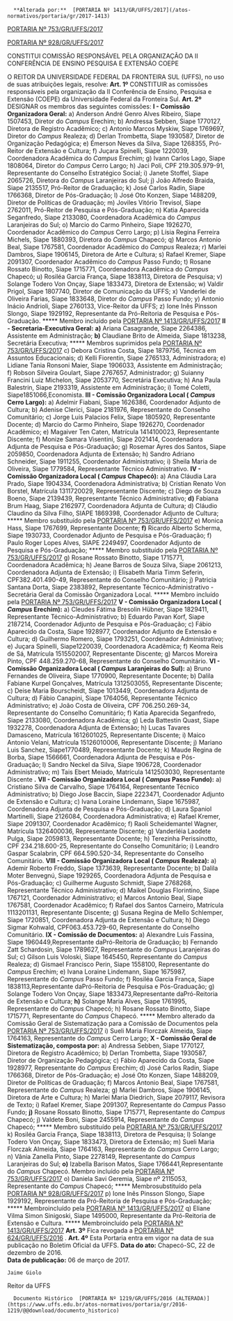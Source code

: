       **Alterada por:**  [PORTARIA Nº 1413/GR/UFFS/2017](/atos-normativos/portaria/gr/2017-1413) 

  [PORTARIA Nº 753/GR/UFFS/2017](/atos-normativos/portaria/gr/2017-0753) 

  [PORTARIA Nº 928/GR/UFFS/2017](/atos-normativos/portaria/gr/2017-0928) 

   CONSTITUI COMISSÃO RESPONSÁVEL PELA ORGANIZAÇÃO DA II CONFERÊNCIA DE ENSINO PESQUISA E EXTENSÃO COEPE  

 O REITOR DA UNIVERSIDADE FEDERAL DA FRONTEIRA SUL (UFFS), no uso de suas atribuições legais, resolve:   **Art. 1º** CONSTITUIR as comissões responsáveis pela organização da II Conferência de Ensino, Pesquisa e Extensão (COEPE) da Universidade Federal da Fronteira Sul.   **Art. 2º** DESIGNAR os membros das seguintes comissões: **I - Comissão Organizadora Geral:**  a) Anderson André Genro Alves Ribeiro, Siape 1507453, Diretor do *Campus* Erechim; b) Andressa Sebben, Siape 1770127, Diretora de Registro Acadêmico; c) Antonio Marcos Myskiw, Siape 1769697, Diretor do *Campus* Realeza; d) Derlan Trombetta, Siape 1930587, Diretor de Organização Pedagógica; e) Émerson Neves da Silva, Siape 1268355, Pró-Reitor de Extensão e Cultura; f) Juçara Spinelli, Siape 1220039, Coordenadora Acadêmica do *Campus* Erechim; g) Ivann Carlos Lago, Siape 1808064, Diretor do *Campus* Cerro Largo; h) Jaci Poli, CPF 219.305.979-91, Representante do Conselho Estratégico Social; i) Janete Stoffel, Siape 2065726, Diretora do *Campus* Laranjeiras do Sul; j) João Alfredo Braida, Siape 2135517, Pró-Reitor de Graduação; k) José Carlos Radin, Siape 1766368, Diretor de Pós-Graduação; l) José Oto Konzen, Siape 1488209, Diretor de Políticas de Graduação; m) Joviles Vitório Trevisol, Siape 2762011, Pró-Reitor de Pesquisa e Pós-Graduação; n) Katia Aparecida Seganfredo, Siape 2133080, Coordenadora Acadêmica do *Campus* Laranjeiras do Sul; o) Marcio do Carmo Pinheiro, Siape 1926270, Coordenador Acadêmico do *Campus* Cerro Largo; p) Lísia Regina Ferreira Michels, Siape 1880393, Diretora do *Campus* Chapecó; q) Marcos Antonio Beal, Siape 1767581, Coordenador Acadêmico do *Campus* Realeza; r) Marlei Dambros, Siape 1906145, Diretora de Arte e Cultura; s) Rafael Kremer, Siape 2091307, Coordenador Acadêmico do *Campus* Passo Fundo; t) Rosane Rossato Binotto, Siape 1715771, Coordenadora Acadêmica do *Campus* Chapecó; u) Rosiléa Garcia França, Siape 1838113, Diretora de Pesquisa; v) Solange Todero Von Onçay, Siape 1833473, Diretora de Extensão; w) Valdir Prigol, Siape 1807740, Diretor de Comunicação da UFFS; x) Vanderlei de Oliveira Farias, Siape 1833648, Diretor do *Campus* Passo Fundo; y) Antonio Inácio Andrioli, Siape 2760133, Vice-Reitor da UFFS; z) Ione Inês Pinsson Slongo, Siape 1929192, Representante da Pró-Reitoria de Pesquisa e Pós-Graduação. ***** Membro incluído pela [PORTARIA Nº 1413/GR/UFFS/2017](https://www.uffs.edu.br/atos-normativos/portaria/gr/2017-1413)  **II - Secretaria-Executiva Geral:**   **a)**  Ariana Casagrande, Siape 2264386, Assistente em Administração;   **b)**  Claudiane Brito de Almeida, Siape 1813238, Secretária Executiva;  ***** Membros suprimidos pela [PORTARIA Nº 753/GR/UFFS/2017](https://www.uffs.edu.br/atos-normativos/portaria/gr/2017-0753)  c) Debora Cristina Costa, Siape 1879756, Técnica em Assuntos Educacionais; d) Kelli Fiorentin, Siape 2765133, Administradora; e) Lidiane Tania Ronsoni Maier, Siape 1906033, Assistente em Administração; f) Robson Silveira Goulart, Siape 2767657, Administrador; g) Suianny Francini Luiz Michelon, Siape 2053770, Secretária Executiva; h) Ana Paula Balestrin, Siape 2193319, Assistente em Administração; i) Tomé Coletti, Siape1851066,Economista. **III - Comissão Organizadora Local ( *Campus* Cerro Largo):**  a) Adelmir Fiabani, Siape 1626386, Coordenador Adjunto de Cultura; b) Adenise Clerici, Siape 2181976, Representante do Conselho Comunitário; c) Jorge Luis Palacios Felix, Siape 1805920, Representante Docente; d) Marcio do Carmo Pinheiro, Siape 1926270, Coordenador Acadêmico; e) Magaiver Ten Caten, Matrícula 1414100023, Representante Discente; f) Monize Samara Visentini, Siape 2021414, Coordenadora Adjunta de Pesquisa e Pós-Graduação; g) Rosemar Ayres dos Santos, Siape 2059850, Coordenadora Adjunta de Extensão; h) Sandro Adriano Schneider, Siape 1911255, Coordenador Administrativo; i) Sheila Maria de Oliveira, Siape 1779584, Representante Técnico Administrativo. **IV - Comissão Organizadora Local ( *Campus* Chapecó):**  a) Ana Cláudia Lara Prado, Siape 1904334, Coordenadora Administrativa; b) Cristian Renato Von Borstel, Matrícula 1311720029, Representante Discente; c) Diego de Souza Boeno, Siape 2139439, Representante Técnico Administrativo;  **d)**  Fabiana Brum Haag, Siape 2162977, Coordenadora Adjunta de Cultura;  d) Cláudio Claudino da Silva Filho, SIAPE 1869398, Coordenador Adjunto de Cultura; ***** Membro substituído pela [PORTARIA Nº 753/GR/UFFS/2017](https://www.uffs.edu.br/atos-normativos/portaria/gr/2017-0753)  e) Monica Hass, Siape 1767699, Representante Docente;  **f)**  Ricardo Alberto Scherma, Siape 1930733, Coordenador Adjunto de Pesquisa e Pós-Graduação;  f) Paulo Roger Lopes Alves, SIAPE 2249497, Coordenador Adjunto de Pesquisa e Pós-Graduação; ***** Membro substituído pela [PORTARIA Nº 753/GR/UFFS/2017](https://www.uffs.edu.br/atos-normativos/portaria/gr/2017-0753)  g) Rosane Rossato Binotto, Siape 1715771, Coordenadora Acadêmica; h) Jeane Barros de Souza Silva, Siape 2061213, Coordenadora Adjunta de Extensão; i) Elisabeth Maria Timm Seferin, CPF382.401.490-49, Representante do Conselho Comunitário; j) Patricia Santana Dorta, Siape 2383892, Representante Técnico-Administrativo - Secretária Geral da Comissão Organizadora Local. ***** Membro incluído pela [PORTARIA Nº 753/GR/UFFS/2017](https://www.uffs.edu.br/atos-normativos/portaria/gr/2017-0753)  **V - Comissão Organizadora Local ( *Campus* Erechim):**  a) Cleudes Fátima Bresolin Hübner, Siape 1829411, Representante Técnico-Administrativo; b) Eduardo Pavan Korf, Siape 2187214, Coordenador Adjunto de Pesquisa e Pós-Graduação; c) Fábio Aparecido da Costa, Siape 1928977, Coordenador Adjunto de Extensão e Cultura; d) Guilhermo Romero, Siape 1793251, Coordenador Administrativo; e) Juçara Spinelli, Siape1220039, Coordenadora Acadêmica; f) Keoma Reis de Sá, Matrícula 1515502007, Representante Discente; g) Marcos Moreira Pinto, CPF 448.259.270-68, Representante do Conselho Comunitário. **VI - Comissão Organizadora Local ( *Campus* Laranjeiras do Sul):**  a) Bruno Fernandes de Oliveira, Siape 1770900, Representante Docente; b) Dalila Fabiane Kurpel Gonçalves, Matrícula 1312503055, Representante Discente; c) Deise Maria Bourscheidt, Siape 1013449, Coordenadora Adjunta de Cultura; d) Fábio Canapini, Siape 1764056, Representante Técnico Administrativo; e) João Costa de Oliveira, CPF 706.250.269-34, Representante do Conselho Comunitário; f) Katia Aparecida Seganfredo, Siape 2133080, Coordenadora Acadêmica; g) Leda Battestin Quast, Siape 1932278, Coordenadora Adjunta de Extensão; h) Lucas Tavares Damasceno, Matrícula 1612601025, Representante Discente; i) Maico Antonio Velani, Matrícula 15126010006, Representante Discente; j) Mariano Luis Sanchez, Siape1770489, Representante Docente; k) Maude Regina de Borba, Siape 1566661, Coordenadora Adjunta de Pesquisa e Pós-Graduação; l) Sandro Neckel da Silva, Siape 1906728, Coordenador Administrativo; m) Tais Ebert Meiado, Matrícula 1412503030, Representante Discente **.**  **VII - Comissão Organizadora Local ( *Campus* Passo Fundo):**  a) Cristiano Silva de Carvalho, Siape 1764164, Representante Técnico Administrativo; b) Diego Jose Baccin, Siape 2223471, Coordenador Adjunto de Extensão e Cultura; c) Ivana Loraine Lindemann, Siape 1675987, Coordenadora Adjunta de Pesquisa e Pós-Graduação; d) Laura Spaniol Martinelli, Siape 2126084, Coordenadora Administrativa; e) Rafael Kremer, Siape 2091307, Coordenador Acadêmico; f) Raoli Scheidemantel Wagner, Matrícula 1326400036, Representante Discente; g) Vanderléia Laodete Pulga, Siape 2059813, Representante Docente; h) Terezinha Perissinotto, CPF 234.218.600-25, Representante do Conselho Comunitário; i) Leandro Gaspar Scalabrin, CPF 664.590.520-34, Representante do Conselho Comunitário. **VIII - Comissão Organizadora Local ( *Campus* Realeza):**  a) Ademir Roberto Freddo, Siape 1373639, Representante Docente; b) Dalila Moter Benvegnú, Siape 1929265, Coordenadora Adjunta de Pesquisa e Pós-Graduação; c) Guilherme Augusto Schmidt, Siape 2768268, Representante Técnico Administrativo; d) Maikel Douglas Florintino, Siape 1767121, Coordenador Administrativo; e) Marcos Antonio Beal, Siape 1767581, Coordenador Acadêmico; f) Rafael dos Santos Carneiro, Matrícula 1113201131, Representante Discente; g) Susana Regina de Mello Schlemper, Siape 1720851, Coordenadora Adjunta de Extensão e Cultura; h) Diego Sigmar Kohwald, CPF063.453.729-60, Representante do Conselho Comunitário. **IX - Comissão de Documentos:**  a) Alexandre Luis Fassina, Siape 1960449,Representante daPró-Reitoria de Graduação; b) Fernando Zatt Schardosin, Siape 1789627, Representante do *Campus* Laranjeiras do Sul; c) Gilson Luis Voloski, Siape 1645450, Representante do *Campus* Realeza; d) Gismael Francisco Perin, Siape 1558100, Representante do *Campus* Erechim; e) Ivana Loraine Lindemann, Siape 1675987, Representante do *Campus* Passo Fundo; f) Rosiléa Garcia França, Siape 1838113,Representante daPró-Reitoria de Pesquisa e Pós-Graduação; g) Solange Todero Von Onçay, Siape 1833473,Representante daPró-Reitoria de Extensão e Cultura;  **h)**  Solange Maria Alves, Siape 1761995, Representante do *Campus* Chapecó;  h) Rosane Rossato Binotto, Siape 1715771, Representante do *Campus* Chapecó. ***** Membro alterado da Comissão Geral de Sistematização para a Comissão de Documentos pela [PORTARIA Nº 753/GR/UFFS/2017](https://www.uffs.edu.br/atos-normativos/portaria/gr/2017-0753)  i) Sueli Maria Florczak Almeida, Siape 1764163, Representante do *Campus* Cerro Largo; **X - Comissão Geral de Sistematização, composta por:**  a) Andressa Sebben, Siape 1770127, Diretora de Registro Acadêmico; b) Derlan Trombetta, Siape 1930587, Diretor de Organização Pedagógica; c) Fábio Aparecido da Costa, Siape 1928977, Representante do *Campus* Erechim; d) José Carlos Radin, Siape 1766368, Diretor de Pós-Graduação; e) José Oto Konzen, Siape 1488209, Diretor de Políticas de Graduação; f) Marcos Antonio Beal, Siape 1767581, Representante do *Campus* Realeza; g) Marlei Dambros, Siape 1906145, Diretora de Arte e Cultura; h) Marlei Maria Diedrich, Siape 2079117, Revisora de Texto; i) Rafael Kremer, Siape 2091307, Representante do *Campus* Passo Fundo;  **j)**  Rosane Rossato Binotto, Siape 1715771, Representante do *Campus* Chapecó;  j) Valdete Boni, Siape 2455914, Representante do *Campus* Chapecó; ***** Membro substituído pela [PORTARIA Nº 753/GR/UFFS/2017](https://www.uffs.edu.br/atos-normativos/portaria/gr/2017-0753)  k) Rosiléa Garcia França, Siape 1838113, Diretora de Pesquisa; l) Solange Todero Von Onçay, Siape 1833473, Diretora de Extensão; m) Sueli Maria Florczak Almeida, Siape 1764163, Representante do *Campus* Cerro Largo; n) Vânia Zanella Pinto, Siape 2278149, Representante do *Campus* Laranjeiras do Sul;  **o)**  Izabella Barison Matos, Siape 1766441,Representante do *Campus* Chapecó.  Membro incluído pela [PORTARIA Nº 753/GR/UFFS/2017](https://www.uffs.edu.br/atos-normativos/portaria/gr/2017-0753)   o) Daniela Savi Geremia, Siape nº 2115053, Representante do *Campus* Chapecó; ***** Membrosubstituído pela [PORTARIA Nº 928/GR/UFFS/2017](https://www.uffs.edu.br/atos-normativos/portaria/gr/2017-0928)  p) Ione Inês Pinsson Slongo, Siape 1929192, Representante da Pró-Reitoria de Pesquisa e Pós-Graduação; ***** Membroincluído pela [PORTARIA Nº 1413/GR/UFFS/2017](https://www.uffs.edu.br/atos-normativos/portaria/gr/2017-1413)  q) Eliane Vilma Simon Sinigoski, Siape 1495000, Representante da Pró-Reitoria de Extensão e Cultura. ***** Membroincluído pela [PORTARIA Nº 1413/GR/UFFS/2017](https://www.uffs.edu.br/atos-normativos/portaria/gr/2017-1413)    **Art. 3º** Fica revogada a [PORTARIA Nº 624/GR/UFFS/2016](https://www.uffs.edu.br/atos-normativos/portaria/gr/2016-0624)  .   **Art. 4º** Esta Portaria entra em vigor na data de sua publicação no Boletim Oficial da UFFS.      **Data do ato:** Chapecó-SC, 22 de dezembro de 2016.   
 **Data de publicação:**  06 de março de 2017. 

    Jaime Giolo   
 Reitor da UFFS 

      Documento Histórico  [PORTARIA Nº 1219/GR/UFFS/2016 (ALTERADA)](https://www.uffs.edu.br/atos-normativos/portaria/gr/2016-1219/@@download/documento_historico)     
      